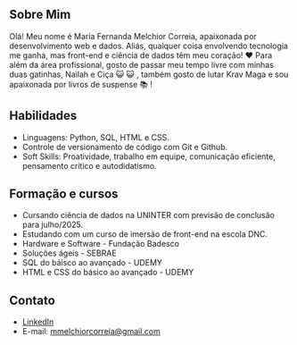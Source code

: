 ## Sobre Mim
Olá! Meu nome é Maria Fernanda Melchior Correia, apaixonada por desenvolvimento web e dados. Aliás, qualquer coisa envolvendo tecnologia me ganha, mas front-end e ciência de dados têm meu coração! :heart:
Para além da área profissional, gosto de passar meu tempo livre com minhas duas gatinhas, Nailah e Ciça :smiley_cat: :smiley_cat: , também gosto de lutar Krav Maga e sou apaixonada por livros de suspense :books: !

## Habilidades
- Linguagens: Python, SQL, HTML e CSS.
- Controle de versionamento de código com Git e Github.
- Soft Skills: Proatividade, trabalho em equipe, comunicação eficiente, pensamento crítico e autodidatismo.

## Formação e cursos
- Cursando ciência de dados na UNINTER com previsão de conclusão para julho/2025.
- Estudando com um curso de imersão de front-end na escola DNC.
- Hardware e Software - Fundação Badesco
- Soluções ágeis - SEBRAE
- SQL do báisco ao avançado - UDEMY
- HTML e CSS do básico ao avançado - UDEMY

## Contato
- [LinkedIn](https://www.linkedin.com/in/maria-fernanda-melchior-correia-14867b2a0/)
- E-mail: mmelchiorcorreia@gmail.com